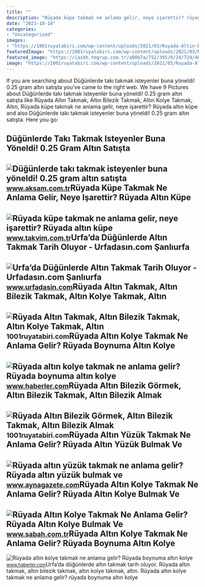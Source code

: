 ```yaml
---
title: ""
description: "Rüyada küpe takmak ne anlama gelir, neye işarettir? rüyada altın küpe"
date: "2023-10-14"
categories:
- "Uncategorized"
images:
- "https://1001ruyatabiri.com/wp-content/uploads/2021/03/Ruyada-Altin-Bilezik-Gormek-Altin-Bilezik-Takmak-Altin-Bilezik-Almak-ne-demek-diyanet.jpg"
featuredImage: "https://1001ruyatabiri.com/wp-content/uploads/2021/03/Ruyada-Altin-Bilezik-Gormek-Altin-Bilezik-Takmak-Altin-Bilezik-Almak-ne-demek-diyanet.jpg"
featured_image: "https://iasbh.tmgrup.com.tr/a80b7a/752/395/0/24/724/404?u=https://isbh.tmgrup.com.tr/sbh/2021/10/18/ruyada-altin-kolye-takmak-ne-anlama-gelir-ruyada-altin-kolye-bulmak-ne-demek-1634539091020.jpg"
image: "https://1001ruyatabiri.com/wp-content/uploads/2021/03/Ruyada-Altin-Takmak-Altin-Bilezik-Takmak-Altin-Kolye-Takmak-Altin-Yuzuk-Takmak-ne-demek-diyanet-islami-900x506.jpg"
---
```


If you are searching about Düğünlerde takı takmak isteyenler buna yöneldi! 0.25 gram altın satışta you've came to the right web. We have 9 Pictures about Düğünlerde takı takmak isteyenler buna yöneldi! 0.25 gram altın satışta like Rüyada Altın Takmak, Altın Bilezik Takmak, Altın Kolye Takmak, Altın, Rüyada küpe takmak ne anlama gelir, neye işarettir? Rüyada altın küpe and also Düğünlerde takı takmak isteyenler buna yöneldi! 0.25 gram altın satışta. Here you go:

Düğünlerde Takı Takmak Isteyenler Buna Yöneldi! 0.25 Gram Altın Satışta
-----------------------------------------------------------------------

 ![Düğünlerde takı takmak isteyenler buna yöneldi! 0.25 gram altın satışta](https://img3.aksam.com.tr/imgsdisk/2021/12/14/t25_dugunlerde-taki-takmak-is-718.jpg) <small>www.aksam.com.tr</small>Rüyada Küpe Takmak Ne Anlama Gelir, Neye Işarettir? Rüyada Altın Küpe
---------------------------------------------------------------------

 ![Rüyada küpe takmak ne anlama gelir, neye işarettir? Rüyada altın küpe](https://iatkv.tmgrup.com.tr/ba0b29/0/0/0/0/0/0?u=https:%2f%2fitkv.tmgrup.com.tr%2falbum%2f2022%2f02%2f23%2fruyada-kupe-takmak-ne-anlama-gelir-neye-isarettir-ruyada-altin-kupe-takmanin-anlami-ve-yorumu-1645606243598.jpg&mw=800&l=1) <small>www.takvim.com.tr</small>Urfa’da Düğünlerde Altın Takmak Tarih Oluyor - Urfadasın.com Şanlıurfa
----------------------------------------------------------------------

 ![Urfa’da Düğünlerde Altın Takmak Tarih Oluyor - Urfadasın.com Şanlıurfa](https://urfadasincom.teimg.com/urfadasin-com/uploads/2022/07/altin-taki-urfa.png) <small>www.urfadasin.com</small>Rüyada Altın Takmak, Altın Bilezik Takmak, Altın Kolye Takmak, Altın
--------------------------------------------------------------------

 ![Rüyada Altın Takmak, Altın Bilezik Takmak, Altın Kolye Takmak, Altın](https://1001ruyatabiri.com/wp-content/uploads/2021/03/Ruyada-Altin-Takmak-Altin-Bilezik-Takmak-Altin-Kolye-Takmak-Altin-Yuzuk-Takmak-ne-demek-diyanet-islami-900x506.jpg) <small>1001ruyatabiri.com</small>Rüyada Altın Kolye Takmak Ne Anlama Gelir? Rüyada Boynuma Altın Kolye
---------------------------------------------------------------------

 ![Rüyada altın kolye takmak ne anlama gelir? Rüyada boynuma altın kolye](https://i.hbrcdn.com/haber/2022/10/13/ruyada-altin-kolye-takmak-ne-anlama-gelir-ruyada-15355797_4359_amp.jpg) <small>www.haberler.com</small>Rüyada Altın Bilezik Görmek, Altın Bilezik Takmak, Altın Bilezik Almak
----------------------------------------------------------------------

 ![Rüyada Altın Bilezik Görmek, Altın Bilezik Takmak, Altın Bilezik Almak](https://1001ruyatabiri.com/wp-content/uploads/2021/03/Ruyada-Altin-Bilezik-Gormek-Altin-Bilezik-Takmak-Altin-Bilezik-Almak-ne-demek-diyanet.jpg) <small>1001ruyatabiri.com</small>Rüyada Altın Yüzük Takmak Ne Anlama Gelir? Rüyada Altın Yüzük Bulmak Ve
-----------------------------------------------------------------------

 ![Rüyada altın yüzük takmak ne anlama gelir? Rüyada altın yüzük bulmak ve](https://www.aynagazete.com/wp-content/uploads/2022/10/ruyada-altin-yuzuk-takmak-ne-anlama-gelir-ruyada-15355976_2731_amp-800x440.jpg) <small>www.aynagazete.com</small>Rüyada Altın Kolye Takmak Ne Anlama Gelir? Rüyada Altın Kolye Bulmak Ve
-----------------------------------------------------------------------

 ![Rüyada Altın Kolye Takmak Ne Anlama Gelir? Rüyada Altın Kolye Bulmak Ve](https://iasbh.tmgrup.com.tr/a80b7a/752/395/0/24/724/404?u=https://isbh.tmgrup.com.tr/sbh/2021/10/18/ruyada-altin-kolye-takmak-ne-anlama-gelir-ruyada-altin-kolye-bulmak-ne-demek-1634539091020.jpg) <small>www.sabah.com.tr</small>Rüyada Altın Kolye Takmak Ne Anlama Gelir? Rüyada Boynuma Altın Kolye
---------------------------------------------------------------------

 ![Rüyada altın kolye takmak ne anlama gelir? Rüyada boynuma altın kolye](https://i.hbrcdn.com/haber/2022/10/13/ruyada-altin-kolye-takmak-ne-anlama-gelir-ruyada-15355797_1505_m.jpg) <small>www.haberler.com</small>Urfa’da düğünlerde altın takmak tarih oluyor. Rüyada altın takmak, altın bilezik takmak, altın kolye takmak, altın. Rüyada altın kolye takmak ne anlama gelir? rüyada boynuma altın kolye
